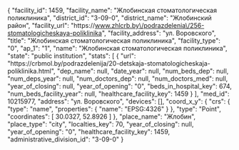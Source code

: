 {
    "facility_id": 1459,
    "facility_name": "Жлобинская стоматологическая поликлиника",
    "district_id": "3-09-0",
    "district_name": "Жлобинский район",
    "facility_url": "https:\/\/www.zhlcrb.by\/podrazdelenia\/256-stomatologicheskaya-poliklinika",
    "facility_address": "ул. Воровского",
    "title": "Жлобинская стоматологическая поликлиника",
    "facility_type": "0",
    "ap_1": "1",
    "name": "Жлобинская стоматологическая поликлиника",
    "state": "public institution",
    "stats": [
        {
            "url": "https:\/\/crbmol.by\/podrazdelenija\/20-detskaja-stomatologicheskaja-poliklinika.html",
            "dep_name": null,
            "date_year": null,
            "num_beds_dep": null,
            "num_deps_year": null,
            "num_doctors_dep": null,
            "num_doctors_med": null,
            "year_of_closing": null,
            "year_of_opening": "0",
            "beds_in_hospital_key": 674,
            "num_beds_facility_year": null,
            "healthcare_facility_key": 1459
        }
    ],
    "med_id": 10215977,
    "address": "ул. Воровского",
    "devices": [],
    "coord_x_y": {
        "crs": {
            "type": "name",
            "properties": {
                "name": "EPSG:4326"
            }
        },
        "type": "Point",
        "coordinates": [
            30.0327,
            52.8926
        ]
    },
    "place_name": "Жлобин",
    "place_type": "city",
    "localties_key": 70,
    "year_of_closing": null,
    "year_of_opening": "0",
    "healthcare_facility_key": 1459,
    "administrative_division_id": "3-09-0"
}